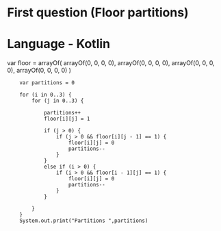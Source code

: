 # First question (Floor partitions)
# Language - Kotlin

var floor = arrayOf(
            arrayOf(0, 0, 0, 0),
            arrayOf(0, 0, 0, 0),
            arrayOf(0, 0, 0, 0),
            arrayOf(0, 0, 0, 0)
        )

        var partitions = 0

        for (i in 0..3) {
            for (j in 0..3) {

                partitions++
                floor[i][j] = 1

                if (j > 0) {
                    if (j > 0 && floor[i][j - 1] == 1) {
                        floor[i][j] = 0
                        partitions--
                    }
                }
                else if (i > 0) {
                    if (i > 0 && floor[i - 1][j] == 1) {
                        floor[i][j] = 0
                        partitions--
                    }
                }

            }
        }
        System.out.print("Partitions ",partitions)

